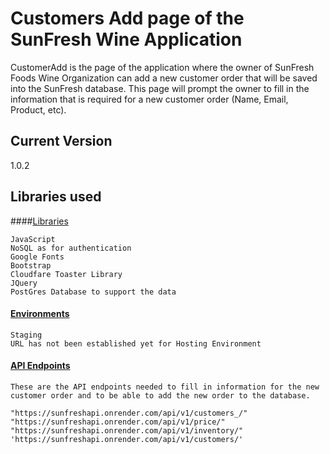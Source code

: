 # Customers Add page of the SunFresh Wine Application
CustomerAdd is the page of the application where the owner of SunFresh Foods Wine Organization can
add a new customer order that will be saved into the SunFresh database. This page will prompt the owner to fill in the information that is required for a new customer order (Name, Email, Product, etc).

## Current Version
1.0.2

## Libraries used

####[Libraries](https://nuget.org/packages/toastr)
```
JavaScript
NoSQL as for authentication
Google Fonts
Bootstrap
Cloudfare Toaster Library
JQuery
PostGres Database to support the data
```

#### [Environments]()
```
Staging
URL has not been established yet for Hosting Environment
```

#### [API Endpoints]()
```
These are the API endpoints needed to fill in information for the new customer order and to be able to add the new order to the database.

"https://sunfreshapi.onrender.com/api/v1/customers_/"
"https://sunfreshapi.onrender.com/api/v1/price/"
"https://sunfreshapi.onrender.com/api/v1/inventory/"
'https://sunfreshapi.onrender.com/api/v1/customers/'
```
